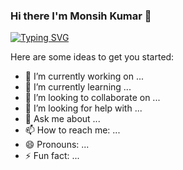 ### Hi there I'm Monsih Kumar 👋
[![Typing SVG](https://readme-typing-svg.demolab.com?font=Fjalla+One&size=30&duration=4000&pause=900&color=FFFFFFC0&center=true&width=435&lines=Hi+there+mate!!!!;AI+developer+here;Lets+enjoy+the+world+of+Development)](https://git.io/typing-svg)

Here are some ideas to get you started:

- 🔭 I’m currently working on ...
- 🌱 I’m currently learning ...
- 👯 I’m looking to collaborate on ...
- 🤔 I’m looking for help with ...
- 💬 Ask me about ...
- 📫 How to reach me: ...
- 😄 Pronouns: ...
- ⚡ Fun fact: ...

